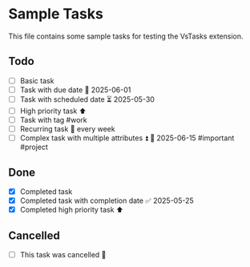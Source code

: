 # Sample Tasks

This file contains some sample tasks for testing the VsTasks extension.

## Todo

- [ ] Basic task
- [ ] Task with due date 📅 2025-06-01
- [ ] Task with scheduled date ⏳ 2025-05-30
- [ ] High priority task ⬆️
- [ ] Task with tag #work
- [ ] Recurring task 🔁 every week
- [ ] Complex task with multiple attributes ⏫ 📅 2025-06-15 #important #project

## Done

- [x] Completed task
- [x] Completed task with completion date ✅ 2025-05-25
- [x] Completed high priority task ⬆️

## Cancelled

- [ ] This task was cancelled 🔽
